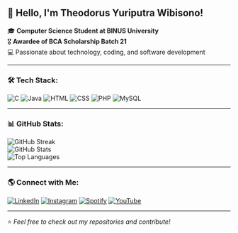 ## 👋 Hello, I'm Theodorus Yuriputra Wibisono!

🎓 **Computer Science Student at BINUS University**  
🎖️ **Awardee of BCA Scholarship Batch 21**  
💻 Passionate about technology, coding, and software development  

---

### 🛠 Tech Stack:
![C](https://img.shields.io/badge/C-00599C?style=for-the-badge&logo=c&logoColor=white)
![Java](https://img.shields.io/badge/Java-007396?style=for-the-badge&logo=java&logoColor=white)
![HTML](https://img.shields.io/badge/HTML5-E34F26?style=for-the-badge&logo=html5&logoColor=white)
![CSS](https://img.shields.io/badge/CSS3-1572B6?style=for-the-badge&logo=css3&logoColor=white)
![PHP](https://img.shields.io/badge/PHP-777BB4?style=for-the-badge&logo=php&logoColor=white)
![MySQL](https://img.shields.io/badge/MySQL-4479A1?style=for-the-badge&logo=mysql&logoColor=white)

---

### 📊 GitHub Stats:
![GitHub Streak](https://github-readme-streak-stats.herokuapp.com/?user=yourusername&theme=tokyonight)  
![GitHub Stats](https://github-readme-stats.vercel.app/api?username=yourusername&show_icons=true&theme=tokyonight)  
![Top Languages](https://github-readme-stats.vercel.app/api/top-langs/?username=yourusername&layout=compact&theme=tokyonight)

---

### 🌎 Connect with Me:
[![LinkedIn](https://img.shields.io/badge/LinkedIn-0A66C2?style=for-the-badge&logo=linkedin&logoColor=white)](https://linkedin.com/in/yourlinkedin)
[![Instagram](https://img.shields.io/badge/Instagram-E4405F?style=for-the-badge&logo=instagram&logoColor=white)](https://instagram.com/yourinstagram)
[![Spotify](https://img.shields.io/badge/Spotify-1DB954?style=for-the-badge&logo=spotify&logoColor=white)](https://open.spotify.com/user/yourspotify)
[![YouTube](https://img.shields.io/badge/YouTube-FF0000?style=for-the-badge&logo=youtube&logoColor=white)](https://youtube.com/c/youryoutube)

---

⭐️ *Feel free to check out my repositories and contribute!*  
